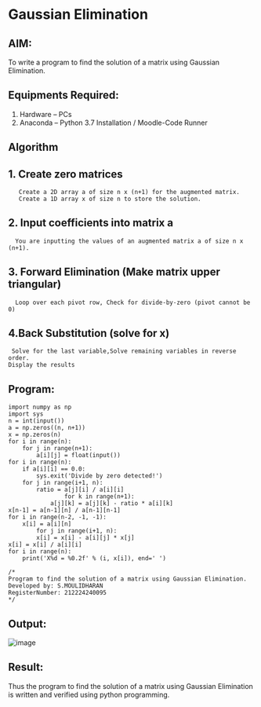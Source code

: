 # Gaussian Elimination

## AIM:
To write a program to find the solution of a matrix using Gaussian Elimination.

## Equipments Required:
1. Hardware – PCs
2. Anaconda – Python 3.7 Installation / Moodle-Code Runner

## Algorithm
## 1.  Create zero matrices
       Create a 2D array a of size n x (n+1) for the augmented matrix.
       Create a 1D array x of size n to store the solution.
## 2. Input coefficients into matrix a
      You are inputting the values of an augmented matrix a of size n x (n+1).
## 3. Forward Elimination (Make matrix upper triangular)
      Loop over each pivot row, Check for divide-by-zero (pivot cannot be 0)
## 4.Back Substitution (solve for x) 
     Solve for the last variable,Solve remaining variables in reverse order.
    Display the results

## Program:
```
import numpy as np
import sys
n = int(input())
a = np.zeros((n, n+1))
x = np.zeros(n)
for i in range(n):
    for j in range(n+1):
        a[i][j] = float(input())
for i in range(n):
    if a[i][i] == 0.0:
        sys.exit('Divide by zero detected!')
    for j in range(i+1, n):
        ratio = a[j][i] / a[i][i]
                for k in range(n+1):
            a[j][k] = a[j][k] - ratio * a[i][k]
x[n-1] = a[n-1][n] / a[n-1][n-1]
for i in range(n-2, -1, -1):
    x[i] = a[i][n]
        for j in range(i+1, n):
        x[i] = x[i] - a[i][j] * x[j]
x[i] = x[i] / a[i][i]
for i in range(n):
    print('X%d = %0.2f' % (i, x[i]), end=' ')

/*
Program to find the solution of a matrix using Gaussian Elimination.
Developed by: S.MOULIDHARAN
RegisterNumber: 212224240095
*/
```
## Output:
![image](https://github.com/user-attachments/assets/b02fddaa-c002-46fa-b180-6bd304dbe70e)

## Result:
Thus the program to find the solution of a matrix using Gaussian Elimination is written and verified using python programming.

